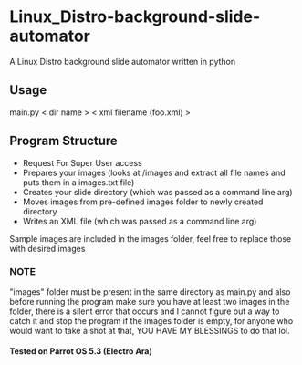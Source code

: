 # Linux_Distro-background-slide-automator

A Linux Distro background slide automator written in python

## Usage
  main.py < dir name > < xml filename (foo.xml) >

## Program Structure
* Request For Super User access
* Prepares your images (looks at /images and extract all file names and puts them in a images.txt file)
* Creates your slide directory (which was passed as a command line arg) 
* Moves images from pre-defined images folder to newly created directory
* Writes an XML file (which was passed as a command line arg)

Sample images are included in the images folder, feel free to replace those with desired images

### NOTE
"images" folder must be present in the same directory as main.py and also before running the program make sure you have at least two images in the folder, there is a silent error that occurs and I cannot figure out a way to catch it and stop the program if the images folder is empty, for anyone who would want to take a shot at that, YOU HAVE MY BLESSINGS to do that lol.

#### Tested on Parrot OS 5.3 (Electro Ara)
